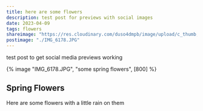 ```yaml
---
title: here are some flowers
description: test post for previews with social images
date: 2023-04-09
tags: flowers
shareimage: "https://res.cloudinary.com/duso4dmpb/image/upload/c_thumb,w_200,g_face/v1681126644/IMG_6055_q2dimd.png"
postimage: "./IMG_6178.JPG"
---
```

test post to get social media previews working


{% image "IMG_6178.JPG", "some spring flowers", [800] %}

## Spring Flowers

Here are some flowers with a little rain on them


